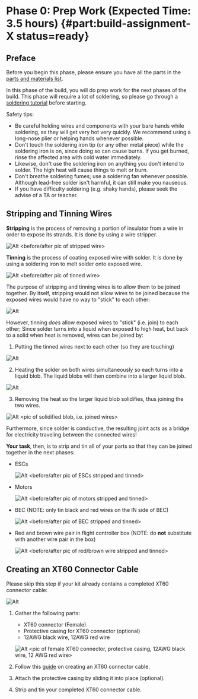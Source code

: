 # Phase 0: Prep Work (Expected Time: 3.5 hours) {#part:build-assignment-X status=ready}

## Preface

Before you begin this phase, please ensure you have all the parts in the [parts and materials list]().

In this phase of the build, you will do prep work for the next phases of the build. This phase will require a lot of soldering, so please go through a [soldering tutorial](https://www.youtube.com/watch?v=Qps9woUGkvI) before starting.

Safety tips:
- Be careful holding wires and components with your bare hands while soldering, as they will get very hot very quickly. We recommend using a long-nose plier or helping hands whenever possible.
- Don't touch the soldering iron tip (or any other metal piece) while the soldering iron is on, since doing so can cause burns. If you get burned, rinse the affected area with cold water immediately.
- Likewise, don't use the soldering iron on anything you don't intend to solder. The high heat will cause things to melt or burn.
- Don't breathe soldering fumes; use a soldering fan whenever possible. Although lead-free solder isn't harmful, it can still make you nauseous.
- If you have difficulty soldering (e.g. shaky hands), please seek the advise of a TA or teacher.

## Stripping and Tinning Wires
**Stripping** is the process of removing a portion of insulator from a wire in order to expose its strands. It is done by using a wire stripper.

![Alt](/X.png "Title") <before/after pic of stripped wire>

**Tinning** is the process of coating exposed wire with solder. It is done by using a soldering iron to melt solder onto exposed wire.

![Alt](/X.png "Title") <before/after pic of tinned wire>

The purpose of stripping and tinning wires is to allow them to be joined together. By itself, stripping would not allow wires to be joined because the exposed wires would have no way to "stick" to each other:

![Alt](/X.png "Title") <pic of stripped wires trying to be joined>

However, tinning *does* allow exposed wires to "stick" (i.e. join) to each other; Since solder turns into a liquid when exposed to high heat, but back to a solid when heat is removed, wires can be joined by:
1. Putting the tinned wires next to each other (so they are touching)

  ![Alt](/X.png "Title") <pic of tinned wires next to each other>
  
2. Heating the solder on both wires simultaneously so each turns into a liquid blob. The liquid blobs will then combine into a larger liquid blob.

  ![Alt](/X.png "Title") <pic of simultaneous melting>
  
3. Removing the heat so the larger liquid blob solidifies, thus joining the two wires.

  ![Alt](/X.png "Title") <pic of solidified blob, i.e. joined wires>

Furthermore, since solder is conductive, the resulting joint acts as a bridge for electricity traveling between the connected wires!

**Your task**, then, is to strip and tin all of your parts so that they can be joined together in the next phases:
- ESCs

  ![Alt](/X.png "Title") <before/after pic of ESCs stripped and tinned>
  
- Motors

  ![Alt](/X.png "Title") <before/after pic of motors stripped and tinned>
  
- BEC (NOTE: only tin black and red wires on the IN side of BEC)
  
  ![Alt](/X.png "Title") <before/after pic of BEC stripped and tinned>
  
- Red and brown wire pair in flight controller box (NOTE: do **not** substitute with another wire pair in the box)

  ![Alt](/X.png "Title") <before/after pic of red/brown wire stripped and tinned>

## Creating an XT60 Connector Cable
Please skip this step if your kit already contains a completed XT60 connector cable:

![Alt](/X.png "Title") <pic of complete XT60H connector cable>

1. Gather the following parts:
    - XT60 connector (Female)
    - Protective casing for XT60 connector (optional)
    - 12AWG black wire, 12AWG red wire
    
    ![Alt](/X.png "Title") <pic of female XT60 connector, protective casing, 12AWG black wire, 12 AWG red wire>
    
2. Follow this [guide](http://www.mindsensors.com/blog/how-to/tutorial-soldering-xt60-connectors) on creating an XT60 connector cable.
3. Attach the protective casing by sliding it into place (optional).
4. Strip and tin your completed XT60 connector cable.
